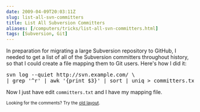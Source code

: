 ```yaml
--- 
date: 2009-04-09T20:03:11Z
slug: list-all-svn-committers
title: List All Subversion Committers
aliases: [/computers/tricks/list-all-svn-committers.html]
tags: [Subversion, Git]
---
```


<p>In preparation for migrating a large Subversion repository to GitHub, I
needed to get a list of all of the Subversion committers throughout history,
so that I could create a file mapping them to Git users. Here's how I did
it:</p>

<pre>
svn log &#x002d;&#x002d;quiet http://svn.example.com/ \
| grep &#x0027;^r&#x0027; | awk &#x0027;{print $3}&#x0027; | sort | uniq > committers.txt
</pre>

<p>Now I just have edit <code>committers.txt</code> and I have my mapping file.</p>

<p class="past"><small>Looking for the comments? Try the <a rel="nofollow" href="//past.justatheory.com/computers/tricks/list-all-svn-committers.html">old layout</a>.</small></p>


